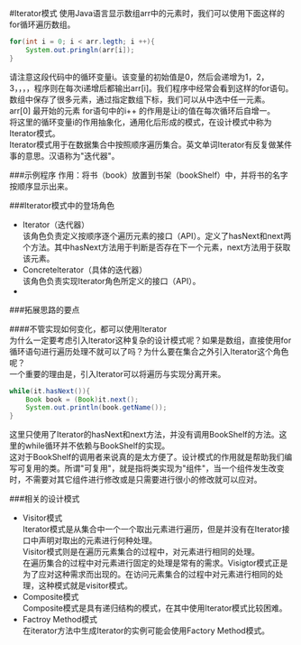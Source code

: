 #Iterator模式
使用Java语言显示数组arr中的元素时，我们可以使用下面这样的for循环遍历数组。
```java
for(int i = 0; i < arr.legth; i ++){
    System.out.pringln(arr[i]);
}
```
请注意这段代码中的循环变量i。该变量的初始值是0，然后会递增为1，2，3，，，，程序则在每次i递增后都输出arr[i]。我们程序中经常会看到这样的for语句。  
数组中保存了很多元素，通过指定数组下标，我们可以从中选中任一元素。  
arr[0] 最开始的元素
for语句中的i++ 的作用是让i的值在每次循环后自增一。  
将这里的循环变量i的作用抽象化，通用化后形成的模式，在设计模式中称为Iterator模式。  
Iterator模式用于在数据集合中按照顺序遍历集合。英文单词Iterator有反复做某件事的意思。汉语称为"迭代器"。

###示例程序
作用：将书（book）放置到书架（bookShelf）中，并将书的名字按顺序显示出来。

###Iterator模式中的登场角色

- Iterator（迭代器）  
该角色负责定义按顺序逐个遍历元素的接口（API）。定义了hasNext和next两个方法。其中hasNext方法用于判断是否存在下一个元素，next方法用于获取该元素。  
- Concretelterator（具体的迭代器）  
该角色负责实现Iterator角色所定义的接口（API）。  
- 

###拓展思路的要点  

####不管实现如何变化，都可以使用Iterator  
为什么一定要考虑引入Iterator这种复杂的设计模式呢？如果是数组，直接使用for循环语句进行遍历处理不就可以了吗？为什么要在集合之外引入Iterator这个角色呢？  
一个重要的理由是，引入Iterator可以将遍历与实现分离开来。
```java
while(it.hasNext()){
    Book book = (Book)it.next();
    System.out.println(book.getName());
}
```  
这里只使用了Iterator的hasNext和next方法，并没有调用BookShelf的方法。这里的while循环并不依赖与BookShelf的实现。  
这对于BookShelf的调用者来说真的是太方便了。设计模式的作用就是帮助我们编写可复用的类。所谓"可复用"，就是指将类实现为"组件"，当一个组件发生改变时，不需要对其它组件进行修改或是只需要进行很小的修改就可以应对。


###相关的设计模式   

- Visitor模式  
Iterator模式是从集合中一个一个取出元素进行遍历，但是并没有在Iterator接口中声明对取出的元素进行何种处理。  
Visitor模式则是在遍历元素集合的过程中，对元素进行相同的处理。  
在遍历集合的过程中对元素进行固定的处理是常有的需求。Visigtor模式正是为了应对这种需求而出现的。在访问元素集合的过程中对元素进行相同的处理，这种模式就是visitor模式。  
- Composite模式  
Composite模式是具有递归结构的模式，在其中使用Iterator模式比较困难。  
- Factroy Method模式  
在iterator方法中生成Iterator的实例可能会使用Factory Method模式。